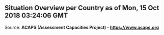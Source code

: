 ## Situation Overview per Country as of Mon, 15 Oct 2018 03:24:06 GMT

Source: **ACAPS (Assessment Capacities Project) - https://www.acaps.org**